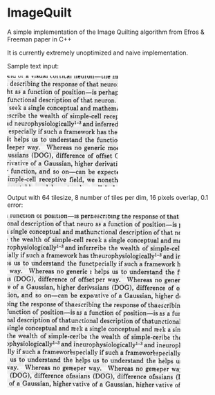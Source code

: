 # ImageQuilt

A simple implementation of the Image Quilting algorithm from Efros & Freeman paper in C++

It is currently extremely unoptimized and naive implementation.

Sample text input:

![Alt text](ImageQuilt/input/text.bmp "Title")

Output with 64 tilesize, 8 number of tiles per dim, 16 pixels overlap, 0.1 error:

![Alt text](ImageQuilt/output/output.bmp "Title")
